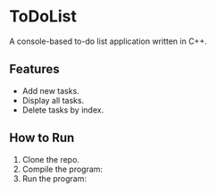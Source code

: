 # ToDoList

A console-based to-do list application written in C++.

## Features
- Add new tasks.
- Display all tasks.
- Delete tasks by index.

## How to Run
1. Clone the repo.
2. Compile the program:
3. Run the program:
